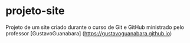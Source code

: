 # projeto-site
 Projeto de um site criado durante o curso de Git e GitHub ministrado pelo professor [GustavoGuanabara] (https://gustavoguanabara.github.io)

